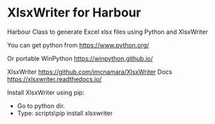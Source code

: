 # XlsxWriter for Harbour
Harbour Class to generate Excel xlsx files using Python and XlsxWriter

You can get python from https://www.python.org/

Or portable WinPython https://winpython.github.io/

XlsxWriter https://github.com/jmcnamara/XlsxWriter
Docs https://xlsxwriter.readthedocs.io/

Install XlsxWriter using pip:
- Go to python dir.
- Type:
  scripts\pip install xlsxwriter
